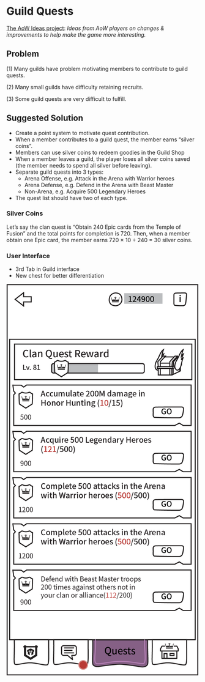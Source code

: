# Guild Quests

[The AoW Ideas project](https://github.com/nefarious-kitsune/aow.ideas):
*Ideas from AoW players on changes & improvements to help make the game more interesting.*

## Problem

(1) Many guilds have problem motivating members to contribute to guild quests.

(2) Many small guilds have difficulty retaining recruits.

(3) Some guild quests are very difficult to fulfill.

## Suggested Solution

* Create a point system to motivate quest contribution.
* When a member contributes to a guild quest, the member earns “silver coins”.
* Members can use silver coins to redeem goodies in the Guild Shop
* When a member leaves a guild, the player loses all silver coins saved (the member needs to spend all silver before leaving).
* Separate guild quests into 3 types:
  * Arena Offense, e.g. Attack in the Arena with Warrior heroes
  * Arena Defense, e.g. Defend in the Arena with Beast Master
  * Non-Arena, e.g. Acquire 500 Legendary Heroes
* The quest list should have two of each type.

### Silver Coins

Let’s say the clan quest is “Obtain 240 Epic cards from the Temple of Fusion”
and the total points for completion is 720. Then, when a member obtain one
Epic card, the member earns 720 × 10 ÷ 240 = 30 silver coins.

### User Interface

* 3rd Tab in Guild interface
* New chest for better differentiation

![Example](../images/ui-guild-quest.png)